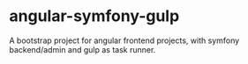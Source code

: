 # angular-symfony-gulp
A bootstrap project for angular frontend projects, with symfony backend/admin and gulp as task runner.
